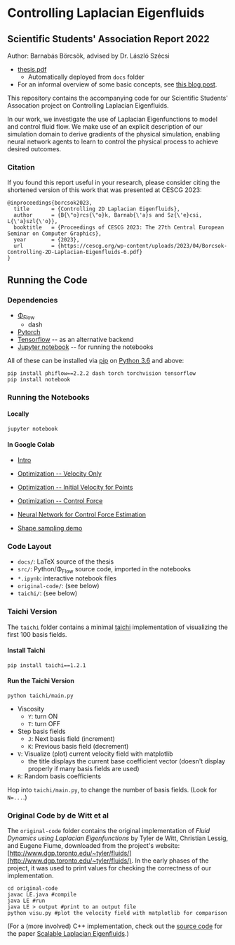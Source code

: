 # Controlling Laplacian Eigenfluids
## Scientific Students' Association Report 2022
Author: Barnabás Börcsök, advised by Dr. László Szécsi

- [thesis.pdf](https://bobarna.github.io/eigenfluid-control/thesis.pdf)
    - Automatically deployed from `docs` folder
- For an informal overview of some basic concepts, see [this blog post](https://barnabasborcsok.com/posts/eigenfluid-control/).

This repository contains the accompanying code for our Scientific Students' 
Assocation project on Controlling Laplacian Eigenfluids.

In our work, we investigate the use of Laplacian Eigenfunctions to model and
control fluid flow. We make use of an explicit description of our simulation
domain to derive gradients of the physical simulation, enabling neural network
agents to learn to control the physical process to achieve desired outcomes.

### Citation
If you found this report useful in your research, please consider citing the shortened version of this work that was presented at CESCG 2023:
```
@inproceedings{borcsok2023,
  title       = {Controlling 2D Laplacian Eigenfluids},
  author      = {B{\"o}rcs{\"o}k, Barnab{\'a}s and Sz{\'e}csi, L{\'a}szl{\'o}},
  booktitle   = {Proceedings of CESCG 2023: The 27th Central European Seminar on Computer Graphics},
  year        = {2023},
  url         = {https://cescg.org/wp-content/uploads/2023/04/Borcsok-Controlling-2D-Laplacian-Eigenfluids-6.pdf}
}
```

## Running the Code

### Dependencies
- [Φ<sub>Flow</sub>](https://github.com/tum-pbs/PhiFlow)
    - dash
- [Pytorch](https://pytorch.org/)
- [Tensorflow](https://www.tensorflow.org/) -- as an alternative backend
- [Jupyter notebook](https://jupyter.org/install) -- for running the notebooks

All of these can be installed via [pip](https://pypi.org/project/pip/) on
[Python 3.6](https://www.python.org/downloads/) and above:
```
pip install phiflow==2.2.2 dash torch torchvision tensorflow
pip install notebook
```

### Running the Notebooks
#### Locally
```
jupyter notebook
```
#### In Google Colab
- [Intro](https://colab.research.google.com/github/bobarna/eigenfluid-control/blob/main/eigenfluid_intro.ipynb)
- [Optimization -- Velocity Only](https://colab.research.google.com/github/bobarna/eigenfluid-control/blob/main/eigenfluid-optimization-velocity-only.ipynb)
- [Optimization -- Initial Velocity for Points](https://colab.research.google.com/github/bobarna/eigenfluid-control/blob/main/eigenfluid-optimization-points.ipynb)
- [Optimization -- Control Force](https://colab.research.google.com/github/bobarna/eigenfluid-control/blob/main/eigenfluid-force-optimization.ipynb)
- [Neural Network for Control Force Estimation](https://colab.research.google.com/github/bobarna/eigenfluid-control/blob/main/network-training.ipynb)

- [Shape sampling demo](https://colab.research.google.com/github/bobarna/eigenfluid-control/blob/main/shape_samples_demo.ipynb)

### Code Layout
- `docs/`: LaTeX source of the thesis
- `src/`: Python/Φ<sub>Flow</sub> source code, imported in the notebooks
- `*.ipynb`: interactive notebook files
- `original-code/`: (see below)
- `taichi/`: (see below)

### Taichi Version
The `taichi` folder contains a minimal [taichi](https://docs.taichi-lang.org/)
implementation of visualizing the first 100 basis fields.

#### Install Taichi
```
pip install taichi==1.2.1
```

#### Run the Taichi Version
```
python taichi/main.py
```
- Viscosity
    - `Y`: turn ON
    - `T`: turn OFF 
- Step basis fields
    - `J`: Next basis field (increment)
    - `K`: Previous basis field (decrement)
- `V`: Visualize (plot) current velocity field with matplotlib
    - the title displays the current base coefficient vector (doesn't display
        properly if many basis fields are used)
- `R`: Random basis coefficients

Hop into `taichi/main.py`, to change the number of basis fields. 
(Look for `N=...`.)

### Original Code by de Witt et al 
The `original-code` folder contains the original implementation of *Fluid
Dynamics using Laplacian Eigenfunctions* by Tyler de Witt, Christian Lessig, and
Eugene Fiume, downloaded from the project's website:
[http://www.dgp.toronto.edu/~tyler/fluids/](http://www.dgp.toronto.edu/~tyler/fluids/).
In the early phases of the project, it was used to print values for checking the
correctness of our implementation.
```
cd original-code
javac LE.java #compile 
java LE #run 
java LE > output #print to an output file
python visu.py #plot the velocity field with matplotlib for comparison
```

(For a (more involved) C++ implementation, check out the [source
code](https://bitbucket.org/cqd123123/eigenfluidrelease/src/release/) for the
paper [Scalable Laplacian
Eigenfluids](https://w2.mat.ucsb.edu/qiaodong/SIG18-EigenFluid/index.html).)



